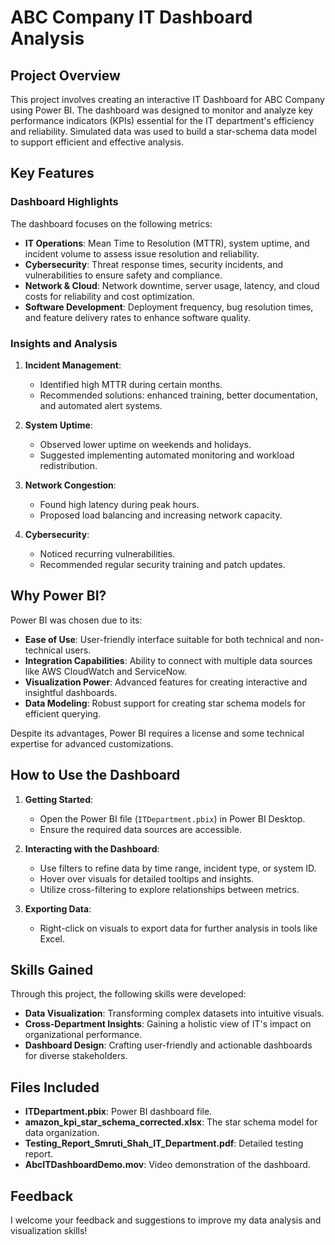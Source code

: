 # ABC Company IT Dashboard Analysis

## Project Overview
This project involves creating an interactive IT Dashboard for ABC Company using Power BI. The dashboard was designed to monitor and analyze key performance indicators (KPIs) essential for the IT department's efficiency and reliability. Simulated data was used to build a star-schema data model to support efficient and effective analysis.

## Key Features
### Dashboard Highlights
The dashboard focuses on the following metrics:
- **IT Operations**: Mean Time to Resolution (MTTR), system uptime, and incident volume to assess issue resolution and reliability.
- **Cybersecurity**: Threat response times, security incidents, and vulnerabilities to ensure safety and compliance.
- **Network & Cloud**: Network downtime, server usage, latency, and cloud costs for reliability and cost optimization.
- **Software Development**: Deployment frequency, bug resolution times, and feature delivery rates to enhance software quality.

### Insights and Analysis
1. **Incident Management**:
   - Identified high MTTR during certain months.
   - Recommended solutions: enhanced training, better documentation, and automated alert systems.

2. **System Uptime**:
   - Observed lower uptime on weekends and holidays.
   - Suggested implementing automated monitoring and workload redistribution.

3. **Network Congestion**:
   - Found high latency during peak hours.
   - Proposed load balancing and increasing network capacity.

4. **Cybersecurity**:
   - Noticed recurring vulnerabilities.
   - Recommended regular security training and patch updates.

## Why Power BI?
Power BI was chosen due to its:
- **Ease of Use**: User-friendly interface suitable for both technical and non-technical users.
- **Integration Capabilities**: Ability to connect with multiple data sources like AWS CloudWatch and ServiceNow.
- **Visualization Power**: Advanced features for creating interactive and insightful dashboards.
- **Data Modeling**: Robust support for creating star schema models for efficient querying.

Despite its advantages, Power BI requires a license and some technical expertise for advanced customizations.

## How to Use the Dashboard
1. **Getting Started**:
   - Open the Power BI file (`ITDepartment.pbix`) in Power BI Desktop.
   - Ensure the required data sources are accessible.

2. **Interacting with the Dashboard**:
   - Use filters to refine data by time range, incident type, or system ID.
   - Hover over visuals for detailed tooltips and insights.
   - Utilize cross-filtering to explore relationships between metrics.

3. **Exporting Data**:
   - Right-click on visuals to export data for further analysis in tools like Excel.

## Skills Gained
Through this project, the following skills were developed:
- **Data Visualization**: Transforming complex datasets into intuitive visuals.
- **Cross-Department Insights**: Gaining a holistic view of IT's impact on organizational performance.
- **Dashboard Design**: Crafting user-friendly and actionable dashboards for diverse stakeholders.

## Files Included
- **ITDepartment.pbix**: Power BI dashboard file.
- **amazon_kpi_star_schema_corrected.xlsx**: The star schema model for data organization.
- **Testing_Report_Smruti_Shah_IT_Department.pdf**: Detailed testing report.
- **AbcITDashboardDemo.mov**: Video demonstration of the dashboard.

## Feedback
I welcome your feedback and suggestions to improve my data analysis and visualization skills!

